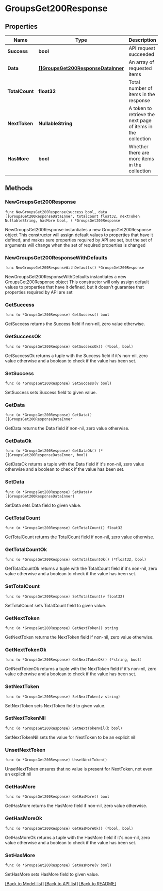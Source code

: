 # GroupsGet200Response

## Properties

Name | Type | Description | Notes
------------ | ------------- | ------------- | -------------
**Success** | **bool** | API request succeeded | 
**Data** | [**[]GroupsGet200ResponseDataInner**](GroupsGet200ResponseDataInner.md) | An array of requested items | 
**TotalCount** | **float32** | Total number of items in the response | 
**NextToken** | **NullableString** | A token to retrieve the next page of items in the collection | 
**HasMore** | **bool** | Whether there are more items in the collection | 

## Methods

### NewGroupsGet200Response

`func NewGroupsGet200Response(success bool, data []GroupsGet200ResponseDataInner, totalCount float32, nextToken NullableString, hasMore bool, ) *GroupsGet200Response`

NewGroupsGet200Response instantiates a new GroupsGet200Response object
This constructor will assign default values to properties that have it defined,
and makes sure properties required by API are set, but the set of arguments
will change when the set of required properties is changed

### NewGroupsGet200ResponseWithDefaults

`func NewGroupsGet200ResponseWithDefaults() *GroupsGet200Response`

NewGroupsGet200ResponseWithDefaults instantiates a new GroupsGet200Response object
This constructor will only assign default values to properties that have it defined,
but it doesn't guarantee that properties required by API are set

### GetSuccess

`func (o *GroupsGet200Response) GetSuccess() bool`

GetSuccess returns the Success field if non-nil, zero value otherwise.

### GetSuccessOk

`func (o *GroupsGet200Response) GetSuccessOk() (*bool, bool)`

GetSuccessOk returns a tuple with the Success field if it's non-nil, zero value otherwise
and a boolean to check if the value has been set.

### SetSuccess

`func (o *GroupsGet200Response) SetSuccess(v bool)`

SetSuccess sets Success field to given value.


### GetData

`func (o *GroupsGet200Response) GetData() []GroupsGet200ResponseDataInner`

GetData returns the Data field if non-nil, zero value otherwise.

### GetDataOk

`func (o *GroupsGet200Response) GetDataOk() (*[]GroupsGet200ResponseDataInner, bool)`

GetDataOk returns a tuple with the Data field if it's non-nil, zero value otherwise
and a boolean to check if the value has been set.

### SetData

`func (o *GroupsGet200Response) SetData(v []GroupsGet200ResponseDataInner)`

SetData sets Data field to given value.


### GetTotalCount

`func (o *GroupsGet200Response) GetTotalCount() float32`

GetTotalCount returns the TotalCount field if non-nil, zero value otherwise.

### GetTotalCountOk

`func (o *GroupsGet200Response) GetTotalCountOk() (*float32, bool)`

GetTotalCountOk returns a tuple with the TotalCount field if it's non-nil, zero value otherwise
and a boolean to check if the value has been set.

### SetTotalCount

`func (o *GroupsGet200Response) SetTotalCount(v float32)`

SetTotalCount sets TotalCount field to given value.


### GetNextToken

`func (o *GroupsGet200Response) GetNextToken() string`

GetNextToken returns the NextToken field if non-nil, zero value otherwise.

### GetNextTokenOk

`func (o *GroupsGet200Response) GetNextTokenOk() (*string, bool)`

GetNextTokenOk returns a tuple with the NextToken field if it's non-nil, zero value otherwise
and a boolean to check if the value has been set.

### SetNextToken

`func (o *GroupsGet200Response) SetNextToken(v string)`

SetNextToken sets NextToken field to given value.


### SetNextTokenNil

`func (o *GroupsGet200Response) SetNextTokenNil(b bool)`

 SetNextTokenNil sets the value for NextToken to be an explicit nil

### UnsetNextToken
`func (o *GroupsGet200Response) UnsetNextToken()`

UnsetNextToken ensures that no value is present for NextToken, not even an explicit nil
### GetHasMore

`func (o *GroupsGet200Response) GetHasMore() bool`

GetHasMore returns the HasMore field if non-nil, zero value otherwise.

### GetHasMoreOk

`func (o *GroupsGet200Response) GetHasMoreOk() (*bool, bool)`

GetHasMoreOk returns a tuple with the HasMore field if it's non-nil, zero value otherwise
and a boolean to check if the value has been set.

### SetHasMore

`func (o *GroupsGet200Response) SetHasMore(v bool)`

SetHasMore sets HasMore field to given value.



[[Back to Model list]](../README.md#documentation-for-models) [[Back to API list]](../README.md#documentation-for-api-endpoints) [[Back to README]](../README.md)


